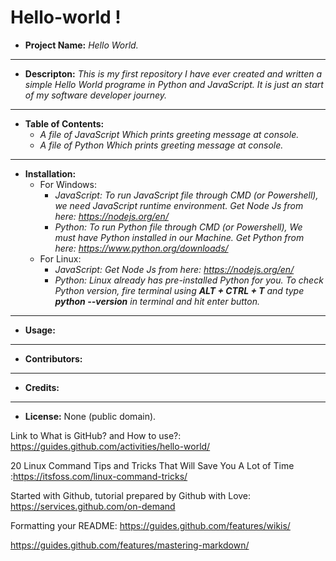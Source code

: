 # Hello-world !

* **Project Name:** _Hello World._
---
* **Descripton:** _This is my first repository I have ever created and written a simple Hello World programe in Python and JavaScript. It is just an start of my software developer journey._

---
* **Table of Contents:**
  * _A file of JavaScript Which prints greeting message at console._
  * _A file of Python Which prints greeting message at console._
---
* **Installation:**
  * For Windows:
    * _JavaScript: To run JavaScript file through CMD (or Powershell), we need JavaScript runtime environment. Get Node Js from here: https://nodejs.org/en/_
    * _Python: To run Python file through CMD (or Powershell), We must have Python installed in our Machine. Get Python from here: https://www.python.org/downloads/_
  * For Linux:
    * _JavaScript: Get Node Js from here: https://nodejs.org/en/_
    * _Python: Linux already has pre-installed Python for you. To check Python version, fire terminal using **ALT + CTRL + T** and type **python --version** in terminal and hit enter button._
---
* **Usage:**

---
* **Contributors:**

---
* **Credits:**

---
* **License:** None (public domain).


Link to What is GitHub? and How to use?: https://guides.github.com/activities/hello-world/

20 Linux Command Tips and Tricks That Will Save You A Lot of Time :https://itsfoss.com/linux-command-tricks/

Started with Github, tutorial prepared by Github with Love: https://services.github.com/on-demand

Formatting your README: https://guides.github.com/features/wikis/

https://guides.github.com/features/mastering-markdown/
